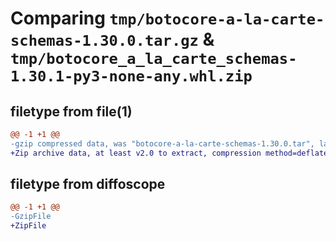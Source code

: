 # Comparing `tmp/botocore-a-la-carte-schemas-1.30.0.tar.gz` & `tmp/botocore_a_la_carte_schemas-1.30.1-py3-none-any.whl.zip`

## filetype from file(1)

```diff
@@ -1 +1 @@
-gzip compressed data, was "botocore-a-la-carte-schemas-1.30.0.tar", last modified: Tue Jul  4 01:45:06 2023, max compression
+Zip archive data, at least v2.0 to extract, compression method=deflate
```

## filetype from diffoscope

```diff
@@ -1 +1 @@
-GzipFile
+ZipFile
```

